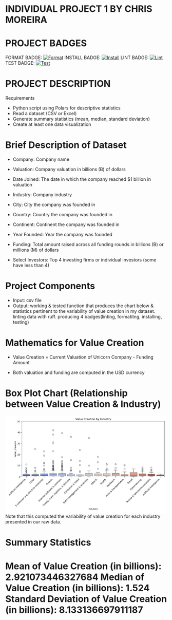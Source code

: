 # INDIVIDUAL PROJECT 1 BY CHRIS MOREIRA

# PROJECT BADGES
FORMAT BADGE: [![Format](https://github.com/nogibjj/chris_moreira_polars_mini/actions/workflows/format.yml/badge.svg)](https://github.com/nogibjj/chris_moreira_polars_mini/actions/workflows/format.yml)
INSTALL BADGE: [![Install](https://github.com/nogibjj/chris_moreira_polars_mini/actions/workflows/install.yml/badge.svg)](https://github.com/nogibjj/chris_moreira_polars_mini/actions/workflows/install.yml)
LINT BADGE: [![Lint](https://github.com/nogibjj/chris_moreira_polars_mini/actions/workflows/lint.yml/badge.svg)](https://github.com/nogibjj/chris_moreira_polars_mini/actions/workflows/lint.yml)
TEST BADGE: [![Test](https://github.com/nogibjj/chris_moreira_polars_mini/actions/workflows/test.yml/badge.svg)](https://github.com/nogibjj/chris_moreira_polars_mini/actions/workflows/test.yml)


# PROJECT DESCRIPTION
Requirements
- Python script using Polars for descriptive statistics
- Read a dataset (CSV or Excel)
- Generate summary statistics (mean, median, standard deviation)
- Create at least one data visualization

# Brief Description of Dataset


- Company: Company name

- Valuation: Company valuation in billions (B) of dollars

- Date Joined: The date in which the company reached $1 billion in valuation

- Industry: Company industry

- City: City the company was founded in

- Country: Country the company was founded in

- Continent: Continent the company was founded in

- Year Founded: Year the company was founded

- Funding: Total amount raised across all funding rounds in billions (B) or millions (M) of dollars

- Select Investors: Top 4 investing firms or individual investors (some have less than 4)


# Project Components
- Input: csv file 
- Output: working & tested function that produces the chart below & statistics pertinent to the variability of value creation in my dataset. linting data with ruff. producing 4 badges(linting, formatitng, installing, testing)

# Mathematics for Value Creation 

- Value Creation = Current Valuation of Unicorn Company - Funding Amount

- Both valuation and funding are computed in the USD currency 



# Box Plot Chart (Relationship between Value Creation & Industry)
![alt text](value_creation_boxplot.png)
Note that this computed the variability of value creation for each industry presented in our raw data. 

# Summary Statistics
Mean of Value Creation (in billions): 2.921073446327684
Median of Value Creation (in billions): 1.524
Standard Deviation of Value Creation (in billions): 8.133136697911187
=======
